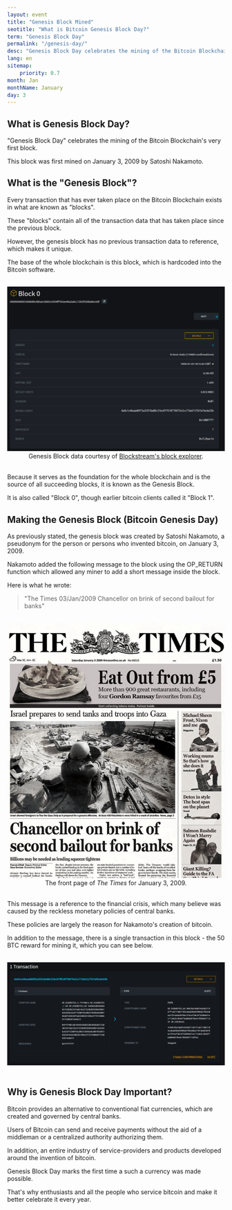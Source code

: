 ```yaml
---
layout: event
title: "Genesis Block Mined"
seotitle: "What is Bitcoin Genesis Block Day?"
term: "Genesis Block Day"
permalink: "/genesis-day/"
desc: "Genesis Block Day celebrates the mining of the Bitcoin Blockchain's very first block. This block was first mined on January 3, 2009 by Satoshi Nakamoto." 
lang: en
sitemap:
    priority: 0.7
month: Jan
monthName: January
day: 3
---
```


## What is Genesis Block Day?

"Genesis Block Day" celebrates the mining of the Bitcoin Blockchain's very first block.  

This block was first mined on January 3, 2009 by Satoshi Nakamoto. 

## What is the "Genesis Block"?

Every transaction that has ever taken place on the Bitcoin Blockchain exists in what are known as "blocks". 

These "blocks" contain all of the transaction data that has taken place since the previous block. 

However, the genesis block has no previous transaction data to reference, which makes it unique. 

The base of the whole blockchain is this block, which is hardcoded into the Bitcoin software.

<br>
<center><img alt="Genesis Block" src="/img/block-zero.png" />
<div class="kb-helper">Genesis Block data courtesy of <a target="_blank" href="https://blockstream.info/block/000000000019d6689c085ae165831e934ff763ae46a2a6c172b3f1b60a8ce26f?expand">Blockstream's block explorer</a>.</div>
</center>
<br>

Because it serves as the foundation for the whole blockchain and is the source of all succeeding blocks, it is known as the Genesis Block.

It is also called "Block 0", though earlier bitcoin clients called it "Block 1".

## Making the Genesis Block (Bitcoin Genesis Day)

As previously stated, the genesis block was created by Satoshi Nakamoto, a pseudonym for the person or persons who invented bitcoin, on January 3, 2009. 

Nakamoto added the following message to the block using the OP_RETURN function which allowed any miner to add a short message inside the block. 

Here is what he wrote:

>"The Times 03/Jan/2009 Chancellor on brink of second bailout for banks" 
<br>
<center><img alt="front page of the times january 3 2009" src="/img/chancellor-on-brink.png" />
<div class="kb-helper">The front page of <i>The Times</i> for January 3, 2009.</div>
</center>
<br>

This message is a reference to the financial crisis, which many believe was caused by the reckless monetary policies of central banks.

These policies are largely the reason for Nakamoto's creation of bitcoin.

In addition to the message, there is a single transaction in this block - the 50 BTC reward for mining it, which you can see below. 

<br>
<center><img alt="Genesis Block" src="/img/genesis-reward.png" />
</center>
<br>

## Why is Genesis Block Day Important?

Bitcoin provides an alternative to conventional fiat currencies, which are created and governed by central banks. 

Users of Bitcoin can send and receive payments without the aid of a middleman or a centralized authority authorizing them.

In addition, an entire industry of service-providers and products developed around the invention of bitcoin.

Genesis Block Day marks the first time a such a currency was made possible.

That's why enthusiasts and all the people who service bitcoin and make it better celebrate it every year.